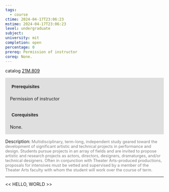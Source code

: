 ```yaml
---
tags:
  - course
ctime: 2024-04-17T23:06:23
mstime: 2024-04-17T23:06:23
level: undergraduate
subject: 
university: mit
completion: open
percentage: 0
prereq: Permission of instructor
coreq: None.
---
```


catalog [21M.809](http://student.mit.edu/catalog/m21Mb.html#21M.809)

<span style="display: block; padding: 15px; background-color: rgb(100, 100, 100, 0.2);"><font id="m_prereq2622_0" style="display: block; font-family: Arial, sans-serif; font-weight: bold; padding: 5px">Prerequisites</font><br><span id="prereq2622_0">Permission of instructor</span></span>
<span style="display: block; padding: 15px; background-color: rgb(100, 100, 100, 0.2);"><font id="m_coreq2622_0" style="display: block; font-family: Arial, sans-serif; font-weight: bold; padding: 5px">Corequisites</font><br><span id="coreq2622_0">None.</span></span>

<font style="">Description:</font>
<font style="color: grey; font-size: 0.8rem;">Multidisciplinary, term-long, independent study geared toward the development of significant artistic and technical projects in performance and design. Students pursue projects in an array of fields and are invited to propose artistic and research projects as actors, directors, designers, dramaturges, and/or technical designers. Often in conjunction with Theater Arts-produced productions, proposals for intensives must be vetted and supervised by a member of the Theater Arts faculty with whom the student will work over the course of term.</font>



---

<< HELLO, WORLD >>
